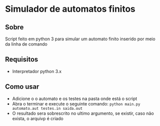 # Simulador de automatos finitos

## Sobre
Script feito em python 3 para simular um automato finito inserido por meio da linha de comando

## Requisitos

- Interpretador python 3.x

## Como usar

- Adicione o o automato e os testes na pasta onde está o script
- Abra o terminar e execute o seguinte comando: ```python main.py automato.aut testes.in saida.out```
- O resultado sera sobrescrito no ultimo argumento, se existir, caso não exista, o arquivp é criado
